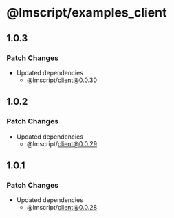 # @lmscript/examples_client

## 1.0.3

### Patch Changes

- Updated dependencies
  - @lmscript/client@0.0.30

## 1.0.2

### Patch Changes

- Updated dependencies
  - @lmscript/client@0.0.29

## 1.0.1

### Patch Changes

- Updated dependencies
  - @lmscript/client@0.0.28
